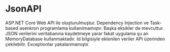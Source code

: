 # JsonAPI

ASP.NET Core Web API ile oluşturulmuştur. Dependency Injection ve Task-based asenkron programlama kullanılmamıştır. Başka eksikler de mevcuttur. JSON verilerini veritabanına kaydetmeye yarar fakat uygulama şu an MemoryDatabase kullanmaktadır. Id bilgisiyle eklenilen veriler API üzerinden çekilebilir. Exceptionlar yakalanmamıştır. 
